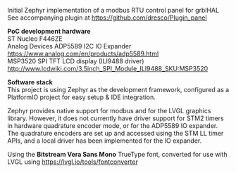 Initial Zephyr implementation of a modbus RTU control panel for grblHAL  
See accompanying plugin at https://github.com/dresco/Plugin_panel

**PoC development hardware**  
ST Nucleo F446ZE  
Analog Devices ADP5589 I2C IO Expander https://www.analog.com/en/products/adp5589.html  
MSP3520 SPI TFT LCD display (ILI9488 driver) http://www.lcdwiki.com/3.5inch_SPI_Module_ILI9488_SKU:MSP3520  

**Software stack**  
This project is using Zephyr as the development framework, configured as a PlatformIO project for easy setup & IDE integration.

Zephyr provides native support for modbus and for the LVGL graphics library. However, it does not currently have driver support for STM2 timers in hardware quadrature encoder mode, or for the ADP5589 IO expander. The quadrature encoders are set up and accessed using the STM LL timer APIs, and a local driver has been implemented for the IO expander.

Using the **Bitstream Vera Sans Mono** TrueType font, converted for use with LVGL using https://lvgl.io/tools/fontconverter

